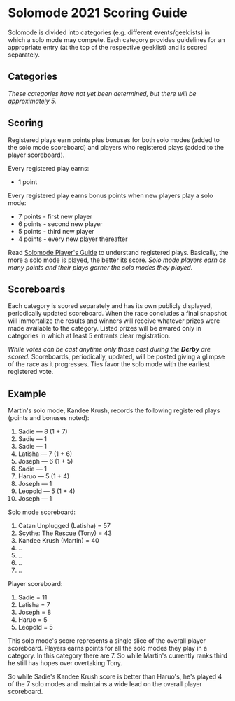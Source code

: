 # Solomode 2021 Scoring Guide
Solomode is divided into categories (e.g. different events/geeklists) in which a solo mode may compete.  Each category provides guidelines for an appropriate entry (at the top of the respective geeklist) and is scored separately.  

## Categories
*These categories have not yet been determined, but there will be approximately 5.*

## Scoring
Registered plays earn points plus bonuses for both solo modes (added to the solo mode scoreboard) and players who registered  plays (added to the player scoreboard).

Every registered play earns:
* 1 point

Every registered play earns bonus points when new players play a solo mode:
* 7 points - first new player
* 6 points - second new player
* 5 points - third new player
* 4 points - every new player thereafter

Read [Solomode Player's Guide](./players-guide.md) to understand registered plays.  Basically, the more a solo mode is played, the better its score.  *Solo mode players earn as many points and their plays garner the solo modes they played.*

## Scoreboards
Each category is scored separately and has its own publicly displayed, periodically updated scoreboard.  When the race concludes a final snapshot will immortalize the results and winners will receive whatever prizes were made available to the category.  Listed prizes will be awared only in categories in which at least 5 entrants clear registration.

*While votes can be cast anytime only those cast during the **Derby** are scored.*  Scoreboards, periodically, updated, will be posted giving a glimpse of the race as it progresses.  Ties favor the solo mode with the earliest registered vote.

## Example
Martin's solo mode, Kandee Krush, records the following registered plays (points and bonuses noted):
1. Sadie — 8 (1 + 7)
1. Sadie — 1
1. Sadie — 1
1. Latisha — 7 (1 + 6)
1. Joseph — 6 (1 + 5)
1. Sadie — 1
1. Haruo — 5 (1 + 4)
1. Joseph — 1
1. Leopold — 5 (1 + 4)
1. Joseph — 1

Solo mode scoreboard:
1. Catan Unplugged (Latisha) = 57
1. Scythe: The Rescue (Tony) = 43
1. Kandee Krush (Martin) = 40
1. ..
1. ..
1. ..
1. ..

Player scoreboard:
1. Sadie = 11
1. Latisha = 7
1. Joseph = 8
1. Haruo = 5
1. Leopold = 5

This solo mode's score represents a single slice of the overall player scoreboard.  Players earns points for all the solo modes they play in a category.  In this category there are 7.  So while Martin's currently ranks third he still has hopes over overtaking Tony.

So while Sadie's Kandee Krush score is better than Haruo's, he's played 4 of the 7 solo modes and maintains a wide lead on the overall player scoreboard.